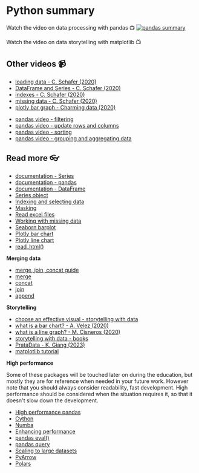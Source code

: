 # Python summary 

Watch the video on data processing with pandas :tv:
[![pandas summary]()](https://youtu.be/rt9HUsJSbbY)

Watch the video on data storytelling with matplotlib :tv:



## Other videos :video_camera:

- [loading data - C. Schafer (2020)][pandas_vid_load_data]
- [DataFrame and Series - C. Schafer (2020)][pandas_vid_df]
- [indexes - C. Schafer (2020)][pandas_vid_index]
- [missing data - C. Schafer (2020)][pandas_vid_nan]
- [plotly bar graph - Charming data (2020)](https://www.youtube.com/watch?v=N1GwQNatOwo&list=PLh3I780jNsiTXlWYiNWjq2rBgg3UsL1Ub&index=2)

[pipenv_vid]: https://www.youtube.com/watch?v=6Qmnh5C4Pmo
[pandas_vid_load_data]: https://www.youtube.com/watch?v=ZyhVh-qRZPA&t=450s
[pandas_vid_df]: https://www.youtube.com/watch?v=zmdjNSmRXF4
[pandas_vid_index]: https://www.youtube.com/watch?v=W9XjRYFkkyw&list=RDCMUCCezIgC97PvUuR4_gbFUs5g&index=3
[pandas_vid_nan]: https://www.youtube.com/watch?v=KdmPHEnPJPs&list=RDCMUCCezIgC97PvUuR4_gbFUs5g&index=9


- [pandas video - filtering](https://www.youtube.com/watch?v=Lw2rlcxScZY&list=RDCMUCCezIgC97PvUuR4_gbFUs5g&index=4)
- [pandas video - update rows and columns](https://www.youtube.com/watch?v=DCDe29sIKcE&list=RDCMUCCezIgC97PvUuR4_gbFUs5g&index=5)
- [pandas video - sorting](https://www.youtube.com/watch?v=T11QYVfZoD0&list=RDCMUCCezIgC97PvUuR4_gbFUs5g&index=7)
- [pandas video - grouping and aggregating data](https://www.youtube.com/watch?v=txMdrV1Ut64&list=RDCMUCCezIgC97PvUuR4_gbFUs5g&index=8)

## Read more :eyeglasses:

- [documentation - Series](https://pandas.pydata.org/pandas-docs/stable/reference/api/pandas.Series.html#pandas.Series)
- [documentation - pandas](https://pandas.pydata.org/pandas-docs/stable/getting_started/index.html)
- [documentation - DataFrame](https://pandas.pydata.org/pandas-docs/stable/reference/api/pandas.DataFrame.html?highlight=dataframe#pandas.DataFrame)
- [Series object](https://pandas.pydata.org/pandas-docs/stable/reference/api/pandas.Series.html?highlight=series#pandas.Series)
- [Indexing and selecting data](https://pandas.pydata.org/pandas-docs/stable/user_guide/indexing.html)
- [Masking](https://pandas.pydata.org/docs/reference/api/pandas.DataFrame.mask.html)
- [Read excel files](https://pandas.pydata.org/docs/reference/api/pandas.read_excel.html)
- [Working with missing data](https://pandas.pydata.org/pandas-docs/stable/user_guide/missing_data.html)
- [Seaborn barplot](https://seaborn.pydata.org/generated/seaborn.barplot.html)
- [Plotly bar chart](https://plotly.com/python/bar-charts/)
- [Plotly line chart](https://plotly.com/python/line-charts/)
- [read_html()](https://pandas.pydata.org/docs/reference/api/pandas.read_html.html)

**Merging data**
- [merge, join, concat guide](https://pandas.pydata.org/docs/user_guide/merging.html)
- [merge](https://pandas.pydata.org/docs/reference/api/pandas.merge.html)
- [concat](https://pandas.pydata.org/docs/reference/api/pandas.concat.html?highlight=concat)
- [join](https://pandas.pydata.org/docs/reference/api/pandas.DataFrame.join.html)
- [append](https://pandas.pydata.org/docs/reference/api/pandas.DataFrame.append.html)

**Storytelling**
- [choose an effective visual - storytelling with data](https://www.storytellingwithdata.com/chart-guide)
- [what is a bar chart? - A. Velez (2020)](https://www.storytellingwithdata.com/blog/2020/2/19/what-is-a-bar-chart)
- [what is a line graph? - M. Cisneros (2020)](https://www.storytellingwithdata.com/blog/2020/3/24/what-is-a-line-graph)
- [storytelling with data - books](https://www.storytellingwithdata.com/books)
- [PrataData - K. Giang (2023)](https://github.com/kokchun/PrataData)
- [matplotlib tutorial](https://matplotlib.org/stable/users/explain/quick_start.html#quick-start)

**High performance**

Some of these packages will be touched later on during the education, but mostly they are for reference when needed in your future work. However note that you should always consider readability, fast development. High performance should be considered when the situation requires it, so that it doesn't slow down the development.
- [High performance pandas](https://pandas.pydata.org/pandas-docs/stable/user_guide/enhancingperf.html)
- [Cython](https://cython.readthedocs.io/en/latest/src/tutorial/cython_tutorial.html)
- [Numba](http://numba.pydata.org/)
- [Enhancing performance](https://pandas.pydata.org/docs/user_guide/enhancingperf.html)
- [pandas eval()](https://pandas.pydata.org/docs/reference/api/pandas.DataFrame.eval.html?highlight=eval#pandas.DataFrame.eval)
- [pandas query](https://pandas.pydata.org/docs/reference/api/pandas.DataFrame.query.html?highlight=query#pandas.DataFrame.query)
- [Scaling to large datasets](https://pandas.pydata.org/docs/user_guide/scale.html?highlight=efficency)
- [PyArrow](https://arrow.apache.org/docs/python/index.html)
- [Polars](https://pola.rs/)
